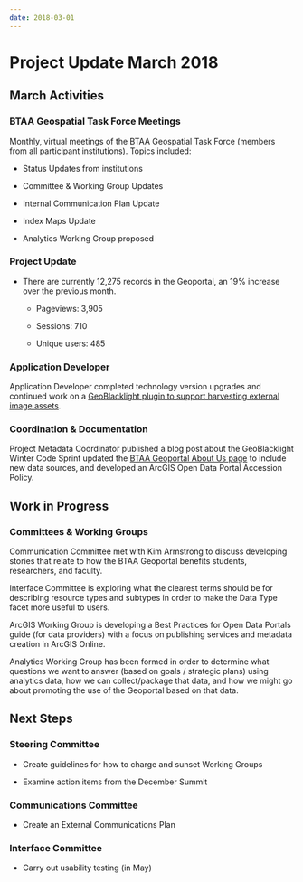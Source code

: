 ```yaml
---
date: 2018-03-01
---
```

# Project Update March 2018
<!-- more -->

## March Activities

### BTAA Geospatial Task Force Meetings

Monthly, virtual meetings of the BTAA Geospatial Task Force (members
from all participant institutions). Topics included:

-   Status Updates from institutions

-   Committee & Working Group Updates

-   Internal Communication Plan Update

-   Index Maps Update

-   Analytics Working Group proposed

### Project Update

-   There are currently 12,275 records in the Geoportal, an 19% increase
    over the previous month.

    -   Pageviews: 3,905

    -   Sessions: 710

    -   Unique users: 485

### Application Developer

Application Developer completed technology version upgrades and
continued work on a [GeoBlacklight plugin to support harvesting
external image
assets](https://github.com/ewlarson/geoblacklight_sidecar_images).

### Coordination & Documentation

Project Metadata Coordinator published a blog post about the
GeoBlacklight Winter Code Sprint updated the [BTAA Geoportal About Us
page](https://geo.btaa.org/about) to include new data sources, and
developed an ArcGIS Open Data Portal Accession
Policy.

## Work in Progress

### Committees & Working Groups

Communication Committee met with Kim Armstrong to discuss developing
stories that relate to how the BTAA Geoportal benefits students,
researchers, and faculty.

Interface Committee is exploring what the clearest terms should be for
describing resource types and subtypes in order to make the Data Type
facet more useful to users.

ArcGIS Working Group is developing a Best Practices for Open Data
Portals guide (for data providers) with a focus on publishing services
and metadata creation in ArcGIS Online.

Analytics Working Group has been formed in order to determine what
questions we want to answer (based on goals / strategic plans) using
analytics data, how we can collect/package that data, and how we might
go about promoting the use of the Geoportal based on that data.

## Next Steps

### Steering Committee

-   Create guidelines for how to charge and sunset Working Groups

-   Examine action items from the December Summit

### Communications Committee

-   Create an External Communications Plan

### Interface Committee

-   Carry out usability testing (in May)
